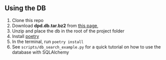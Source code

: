 ## Using the DB

1. Clone this repo
2. Download **dpd.db.tar.bz2** from [this page](https://github.com/digitalpalidictionary/digitalpalidictionary/releases), 
3. Unzip and place the db in the root of the project folder
4. Install [poetry](https://python-poetry.org/docs/)
5. In the terminal, run `poetry install`
6. See `scripts/db_search_example.py` for a quick tutorial on how to use the database with SQLAlchemy
